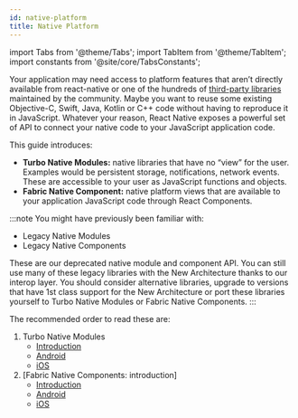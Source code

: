 ```yaml
---
id: native-platform
title: Native Platform
---
```


import Tabs from '@theme/Tabs'; import TabItem from '@theme/TabItem'; import constants from '@site/core/TabsConstants';

Your application may need access to platform features that aren’t directly available from react-native or one of the hundreds of [third-party libraries](https://reactnative.directory/) maintained by the community. Maybe you want to reuse some existing Objective-C, Swift, Java, Kotlin or C++ code without having to reproduce it in JavaScript. Whatever your reason, React Native exposes a powerful set of API to connect your native code to your JavaScript application code.

This guide introduces:

- **Turbo Native Modules:** native libraries that have no “view” for the user. Examples would be persistent storage, notifications, network events. These are accessible to your user as JavaScript functions and objects.
- **Fabric Native Component:** native platform views that are available to your application JavaScript code through React Components.

:::note
You might have previously been familiar with:

- Legacy Native Modules
- Legacy Native Components

These are our deprecated native module and component API. You can still use many of these legacy libraries with the New Architecture thanks to our interop layer. You should consider alternative libraries, upgrade to versions that have 1st class support for the New Architecture or port these libraries yourself to Turbo Native Modules or Fabric Native Components.
:::

The recommended order to read these are:

1. Turbo Native Modules
   - [Introduction](/docs/turbo-native-modules)
   - [Android](/docs/turbo-native-modules-android)
   - [iOS](/docs/turbo-native-modules-ios)
2. [Fabric Native Components: introduction]
   - [Introduction](/docs/fabric-native-modules)
   - [Android](/docs/fabric-native-modules-android)
   - [iOS](/docs/fabric-native-modules-ios)
